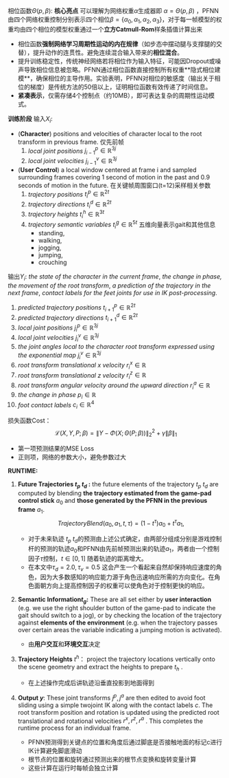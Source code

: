 相位函数$\Theta(p,\beta)$: **核心亮点**
可以理解为网络权重$\alpha$生成器即 $\alpha = \Theta(p,\beta)$ ，PFNN由四个网络权重控制分别表示四个相位$\beta = \{\alpha_0, \alpha_1, \alpha_2, \alpha_3\}$，对于每一帧模型的权重均由四个相位的模型权重通过一个**立方Catmull-Rom**样条插值计算出来
+ 相位函数**强制网络学习周期性运动的内在规律**（如步态中摆动腿与支撑腿的交替），提升动作的连贯性。避免连续混合输入带来的**相位混合​**。
+ 提升训练稳定性​，传统神经网络若将相位作为输入特征，可能因Dropout或噪声导致相位信息被忽略。PFNN通过相位函数直接控制所有权重**​隐式相位建模​**​，确保相位的主导作用。​实验表明，PFNN对相位的敏感度（输出关于相位的梯度）是传统方法的50倍以上，证明相位函数有效传递了时间信息。
+ **紧凑表示**，仅需存储4个控制点（约10MB），即可表达复杂的周期性运动模式。

**训练阶段**
输入$X_i$: 
+ (**Character**) positions and velocities of character local to the root transform in previous frame. 仅先前帧
  1. *local joint positions*  $j^p_{i-1} \in  \mathbb{R}^{3j}$
  2. *local joint velocities*  $j^v_{i-1} \in  \mathbb{R}^{3j}$
+ (**User Control**) a local window centered at frame i and  sampled surrounding frames covering 1 second of motion in the past and 0.9 seconds of motion in the future.  在关键帧周围窗口(t=12)采样相关参数
  1. *trajectory positions*  $t^p_i \in  \mathbb{R}^{2t}$ 
  2. *trajectory directions* $t^d_i \in  \mathbb{R}^{2t}$ 
  3. *trajectory heights* $t^h_i \in  \mathbb{R}^{3t}$
  4. *trajectory semantic variables* $t^g_i \in  \mathbb{R}^{5t}$   五维向量表示gait和其他信息
     + standing,
     + walking,
     + jogging, 
     + jumping, 
     + crouching

输出$Y_i$: 
	 *the state of the character in the current frame*,
	 *the change in phase, the movement of the root transform*, 
	 *a prediction of the trajectory in the next frame*, 
	 *contact labels for the feet joints for use in IK post-processing*.
1. *predicted trajectory positions* $t^p_{i+1} \in  \mathbb{R}^{2t}$
2. *predicted trajectory directions* $t^d_{i+1} \in  \mathbb{R}^{2t}$
3. *local joint positions*  $j^p_{i} \in  \mathbb{R}^{3j}$
4. *local joint velocities*  $j^v_{i} \in  \mathbb{R}^{3j}$ 
5. *the joint angles local to the character root transform expressed using the exponential map* $j^v_{i} \in  \mathbb{R}^{3j}$ 
6. *root transform translational x velocity*  $r^x_{i} \in  \mathbb{R}$
7.  *root transform translational z velocity* $r^z_{i} \in  \mathbb{R}$
8.  *root transform angular velocity around the upward direction* $r^a_{i} \in  \mathbb{R}$
9.  *the change in phase*  $p_{i} \in  \mathbb{R}$
10. *foot contact labels*   $c_{i} \in  \mathbb{R}^4$

损失函数Cost：
$$
\begin{equation} 
\mathcal{L}(X, Y, P;\beta) = \| Y - \Phi(X; \Theta(P;\beta)) \|_2^2 + \gamma \|\beta\|_1 
\end{equation}
$$
+ 第一项预测结果的MSE Loss
+ 正则项，网络的参数大小，避免参数过大

**RUNTIME:**
1. **Future Trajectories $t_p$ $t_d$ :** the future elements of the trajectory $t_p$ $t_d$ are computed by blending **the trajectory estimated from the game-pad control stick** $a_0$ and **those generated by the PFNN in the previous frame** $a_1$.$$TrajectoryBlend(a_0,a_1,t,\tau) = (1-t^{\tau})a_0 + t^{\tau}a_1,$$
	+ 对于未来轨迹 $t_p$ $t_d$的预测由上述公式确定，由两部分组成分别是游戏控制杆的预测的轨迹$a_0$和PFNN由先前帧预测出来的轨迹$a_1$，两者由一个控制因子$\tau$控制，$t \in [0,1]$ 随着轨迹的距离增大。
	+ 在本文中$\tau_d = 2.0, \tau_v = 0.5$   这会产生一个看起来自然却保持响应速度的角色，因为大多数感知的响应能力源于角色迅速响应所需的方向变化。在角色面朝方向上提高控制因子的权重可以使角色对于控制更快的响应。

2. **Semantic Information$t_g$:**  These are all set either by **user interaction** (e.g. we use the right shoulder button of the game-pad to indicate the gait should switch to a jog), or by checking the location of the trajectory against **elements of the environment** (e.g. when the trajectory passes over certain areas the variable indicating a jumping motion is activated). 
	+ 由**用户交互**和**环境交互**决定
3. **Trajectory Heights** $t^h$： project the trajectory locations vertically onto the scene geometry and extract the heights to prepare $t_h$ .
	+ 在上述操作完成后讲轨迹沿垂直投影到地面得到
4. **Output $y$**: These joint transforms $j^p, j^a$ are then edited to avoid foot sliding using a simple twojoint IK along with the contact labels $c$. The root transform position and rotation is updated using the predicted root translational and rotational velocities $r^x, r^z, r^a$ . This completes the runtime process for an individual frame.
	+ PFNN预测得到关键点的位置和角度后通过脚底是否接触地面的标记c进行IK计算避免脚底滑动
	+ 根节点的位置和旋转通过预测出来的根节点变换和旋转变量计算
	+ 这些计算在运行时每帧会独立计算

